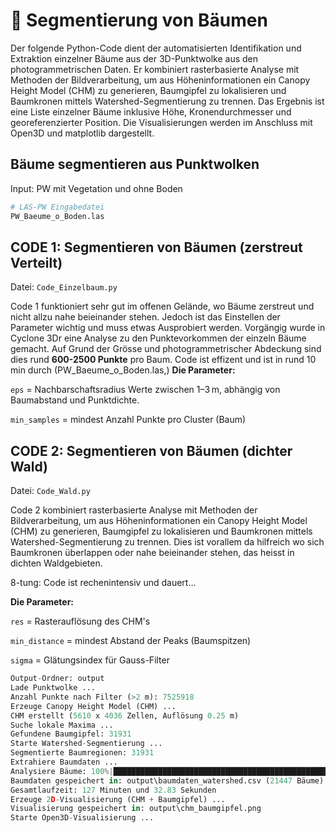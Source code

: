 # 📄 Segmentierung von Bäumen
Der folgende Python-Code dient der automatisierten Identifikation und Extraktion einzelner Bäume aus der 3D-Punktwolke aus den photogrammetrischen Daten. Er kombiniert rasterbasierte Analyse mit Methoden der Bildverarbeitung, um aus Höheninformationen ein Canopy Height Model (CHM) zu generieren, Baumgipfel zu lokalisieren und Baumkronen mittels Watershed-Segmentierung zu trennen. Das Ergebnis ist eine Liste einzelner Bäume inklusive Höhe, Kronendurchmesser und georeferenzierter Position. Die Visualisierungen werden im Anschluss mit Open3D und matplotlib dargestellt.

## Bäume segmentieren aus Punktwolken

Input: PW mit Vegetation und ohne Boden

````python
# LAS-PW Eingabedatei
PW_Baeume_o_Boden.las
````

## CODE 1:  Segmentieren von Bäumen (zerstreut Verteilt)
Datei: `Code_Einzelbaum.py`

Code 1 funktioniert sehr gut im offenen Gelände, wo Bäume zerstreut und nicht allzu nahe beieinander stehen. Jedoch ist das Einstellen der Parameter wichtig und muss etwas Ausprobiert werden. Vorgängig wurde in Cyclone 3Dr eine Analyse zu den Punktevorkommen der einzeln Bäume gemacht. Auf Grund der Grösse und photogrammetrischer Abdeckung sind dies rund **600-2500 Punkte** pro Baum.
Code ist effizent und ist in rund 10 min durch (PW_Baeume_o_Boden.las,)
**Die Parameter:**

`eps` = Nachbarschaftsradius Werte zwischen 1–3 m, abhängig von Baumabstand und Punktdichte.

`min_samples` = mindest Anzahl Punkte pro Cluster (Baum)


## CODE 2:  Segmentieren von Bäumen (dichter Wald)
Datei: `Code_Wald.py`

Code 2 kombiniert rasterbasierte Analyse mit Methoden der Bildverarbeitung, um aus Höheninformationen ein Canopy Height Model (CHM) zu generieren, Baumgipfel zu lokalisieren und Baumkronen mittels Watershed-Segmentierung zu trennen. Dies ist vorallem da hilfreich wo sich Baumkronen überlappen oder nahe beieinander stehen, das heisst in dichten Waldgebieten.

8-tung: Code ist rechenintensiv und dauert...

**Die Parameter:**

`res` = Rasterauflösung des CHM's

`min_distance` = mindest Abstand der Peaks (Baumspitzen)

`sigma` = Glätungsindex für Gauss-Filter

````Python
Output-Ordner: output
Lade Punktwolke ...
Anzahl Punkte nach Filter (>2 m): 7525918
Erzeuge Canopy Height Model (CHM) ...
CHM erstellt (5610 x 4036 Zellen, Auflösung 0.25 m)
Suche lokale Maxima ...
Gefundene Baumgipfel: 31931
Starte Watershed-Segmentierung ...
Segmentierte Baumregionen: 31931
Extrahiere Baumdaten ...
Analysiere Bäume: 100%|███████████████████████████████████████████████████████████████████████████| 31932/31932 [2:07:22<00:00,  4.18it/s]   
Baumdaten gespeichert in: output\baumdaten_watershed.csv (21447 Bäume)
Gesamtlaufzeit: 127 Minuten und 32.83 Sekunden  
Erzeuge 2D-Visualisierung (CHM + Baumgipfel) ...
Visualisierung gespeichert in: output\chm_baumgipfel.png
Starte Open3D-Visualisierung ...
````